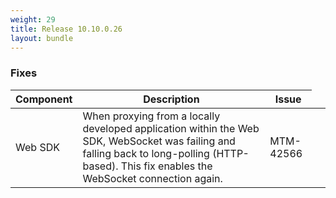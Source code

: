 ```yaml
---
weight: 29
title: Release 10.10.0.26
layout: bundle
---
```


### Fixes

<div><table ><colgroup>
<col style="width: 15%;"><col style="width: 65%;"><col style="width: 15%;"><col style="width: 10%;"></colgroup>
<thead><tr>
<th>
Component</th>
<th>
Description</th>
<th>
Issue</th>
</tr>
</thead><tbody>

<tr>
<td>
Web SDK</td>
<td> When proxying from a locally developed application within the Web SDK, WebSocket was failing and falling back to long-polling (HTTP-based). This fix enables the WebSocket connection again.</td>
<td>
MTM-42566</td>
</tr>


</tbody></table></div>
